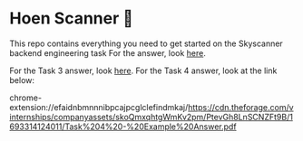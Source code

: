 # Hoen Scanner :shell:
This repo contains everything you need to get started on the Skyscanner backend engineering task
For the answer, look [here](https://github.com/vagabond-systems/hoen-scanner-model-answer).

For the Task 3 answer, look [here](https://github.com/vagabond-systems/flightscry/tree/flow).
For the Task 4 answer, look at the link below:

chrome-extension://efaidnbmnnnibpcajpcglclefindmkaj/https://cdn.theforage.com/vinternships/companyassets/skoQmxqhtgWmKv2pm/PtevGh8LnSCNZFt9B/1693314124011/Task%204%20-%20Example%20Answer.pdf
